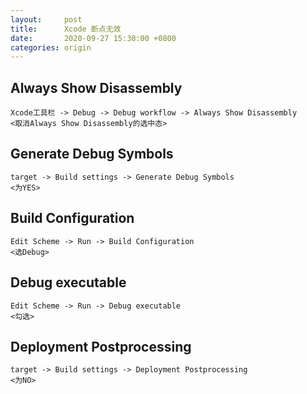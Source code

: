 ```yaml
---
layout:     post
title:      Xcode 断点无效
date:       2020-09-27 15:30:00 +0800
categories: origin
---
```


## Always Show Disassembly
    Xcode工具栏 -> Debug -> Debug workflow -> Always Show Disassembly 
    <取消Always Show Disassembly的选中态>

## Generate Debug Symbols
    target -> Build settings -> Generate Debug Symbols 
    <为YES>

## Build Configuration
    Edit Scheme -> Run -> Build Configuration 
    <选Debug>

## Debug executable
    Edit Scheme -> Run -> Debug executable 
    <勾选>

## Deployment Postprocessing
    target -> Build settings -> Deployment Postprocessing 
    <为NO>